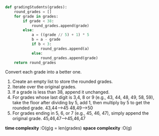 ```python
def gradingStudents(grades):
    round_grades = []
    for grade in grades:
        if grade < 38:
            round_grades.append(grade)
        else:
            a = ((grade // 5) + 1) * 5
            b = a - grade
            if b < 3:
                round_grades.append(a)
            else:
                round_grades.append(grade)
    return round_grades
```

Convert each grade into a better one.
1. Create an empty list to store the rounded grades.
2. Iterate over the original grades.
3. If a grade is less than 38, append it unchanged.
4. For grades whose last digit is 3,4, 8 or 9 (e.g., 43, 44, 48, 49, 58, 59), take the floor after dividing by 5, add 1, then multiply by 5 to get the rounded grade.
43,44-->45  48,49-->50
5. For grades ending in 5, 6, or 7 (e.g., 45, 46, 47), simply append the original grade.
45,46,47-->45,46,47

**time complexity** :O(g)g = len(grades)
**space complexity** :O(g)